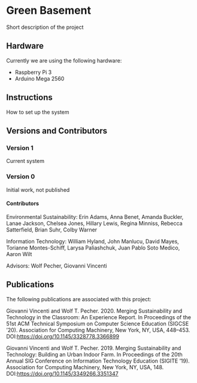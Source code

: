 # Green Basement

Short description of the project

## Hardware

Currently we are using the following hardware:

- Raspberry Pi 3
- Arduino Mega 2560

## Instructions

How to set up the system

## Versions and Contributors

### Version 1

Current system

### Version 0

Initial work, not published

#### Contributors

Environmental Sustainability: Erin Adams, Anna Benet, Amanda Buckler, Lanae Jackson, Chelsea Jones, Hillary Lewis, Regina Minniss, Rebecca Satterfield, Brian Suhr, Colby Warner

Information Technology: William Hyland, John Manlucu, David Mayes, Torianne Montes-Schiff, Larysa Paliashchuk, Juan Pablo Soto Medico, Aaron Wilt

Advisors: Wolf Pecher, Giovanni Vincenti

## Publications

The following publications are associated with this project:

Giovanni Vincenti and Wolf T. Pecher. 2020. Merging Sustainability and Technology in the Classroom: An Experience Report. In Proceedings of the 51st ACM Technical Symposium on Computer Science Education (SIGCSE ’20). Association for Computing Machinery, New York, NY, USA, 448–453. DOI:https://doi.org/10.1145/3328778.3366899

Giovanni Vincenti and Wolf T. Pecher. 2019. Merging Sustainability and Technology: Building an Urban Indoor Farm. In Proceedings of the 20th Annual SIG Conference on Information Technology Education (SIGITE ’19). Association for Computing Machinery, New York, NY, USA, 148. DOI:https://doi.org/10.1145/3349266.3351347
